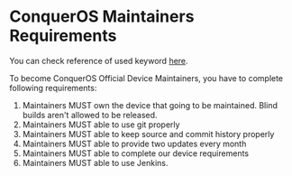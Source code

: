 # ConquerOS Maintainers Requirements

You can check reference of used keyword [here](https://datatracker.ietf.org/doc/html/rfc2119).

To become ConquerOS Official Device Maintainers, you have to complete following requirements:

1. Maintainers MUST own the device that going to be maintained. Blind builds aren't allowed to be released.  
2. Maintainers MUST able to use git properly  
3. Maintainers MUST able to keep source and commit history properly
4. Maintainers MUST able to provide two updates every month
5. Maintainers MUST able to complete our device requirements
6. Maintainers MUST able to use Jenkins.

